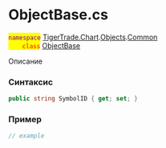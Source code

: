 
# ObjectBase.cs
<mark style="color:purple;">`namespace`</mark> [TigerTrade.Chart](../../../../../TigerTrade.Chart.md).[Objects](../../../../../TigerTrade.Chart/Objects.md).[Common](../../../../../TigerTrade.Chart/Objects/Common.md)  
<mark style="color:red;">&nbsp;&nbsp;&nbsp;&nbsp;&nbsp;&nbsp;&nbsp;`class`</mark> [ObjectBase](../../ObjectBase.cs.md)

Описание

### Синтаксис
```csharp
public string SymbolID { get; set; }
```
### Пример  
```csharp
// example
```
